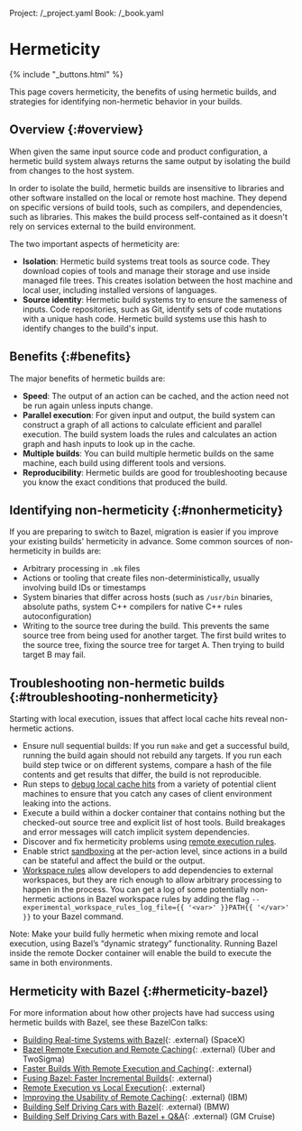 Project: /_project.yaml
Book: /_book.yaml

# Hermeticity

{% include "_buttons.html" %}

This page covers hermeticity, the benefits of using hermetic builds, and
strategies for identifying non-hermetic behavior in your builds.

## Overview {:#overview}

When given the same input source code and product configuration, a hermetic
build system always returns the same output by isolating the build from changes
to the host system.

In order to isolate the build, hermetic builds are insensitive to libraries and
other software installed on the local or remote host machine. They depend on
specific versions of build tools, such as compilers, and dependencies, such as
libraries. This makes the build process self-contained as it doesn't rely on
services external to the build environment.

The two important aspects of hermeticity are:

* **Isolation**: Hermetic build systems treat tools as source code. They
  download copies of tools and manage their storage and use inside managed file
  trees. This creates isolation between the host machine and local user,
  including installed versions of languages.
* **Source identity**: Hermetic build systems try to ensure the sameness of
  inputs. Code repositories, such as Git, identify sets of code mutations with a
  unique hash code. Hermetic build systems use this hash to identify changes to
  the build's input.

## Benefits {:#benefits}

The major benefits of hermetic builds are:

* **Speed**: The output of an action can be cached, and the action need not be
  run again unless inputs change.
* **Parallel execution**: For given input and output, the build system can
  construct a graph of all actions to calculate efficient and parallel
  execution. The build system loads the rules and calculates an action graph
  and hash inputs to look up in the cache.
* **Multiple builds**: You can build multiple hermetic builds on the same
  machine, each build using different tools and versions.
* **Reproducibility**: Hermetic builds are good for troubleshooting because you
  know the exact conditions that produced the build.

## Identifying non-hermeticity {:#nonhermeticity}

If you are preparing to switch to Bazel, migration is easier if you improve
your existing builds' hermeticity in advance. Some common sources of
non-hermeticity in builds are:

* Arbitrary processing in `.mk` files
* Actions or tooling that create files non-deterministically, usually involving
  build IDs or timestamps
* System binaries that differ across hosts (such as `/usr/bin` binaries, absolute
  paths, system C++ compilers for native C++ rules autoconfiguration)
* Writing to the source tree during the build. This prevents the same source
  tree from being used for another target. The first build writes to the source
  tree, fixing the source tree for target A. Then trying to build target B may
  fail.

## Troubleshooting non-hermetic builds {:#troubleshooting-nonhermeticity}

Starting with local execution, issues that affect local cache hits reveal
non-hermetic actions.

* Ensure null sequential builds: If you run `make` and get a successful build,
  running the build again should not rebuild any targets. If you run each build
  step twice or on different systems, compare a hash of the file contents and
  get results that differ, the build is not reproducible.
* Run steps to
  [debug local cache hits](/remote/cache-remote#troubleshooting-cache-hits)
  from a variety of potential client machines to ensure that you catch any
  cases of client environment leaking into the actions.
* Execute a build within a docker container that contains nothing but the
  checked-out source tree and explicit list of host tools. Build breakages and
  error messages will catch implicit system dependencies.
* Discover and fix hermeticity problems using
  [remote execution rules](/remote/rules#overview).
* Enable strict [sandboxing](/docs/sandboxing)
  at the per-action level, since actions in a build can be stateful and affect
  the build or the output.
* [Workspace rules](/remote/workspace)
  allow developers to add dependencies to external workspaces, but they are
  rich enough to allow arbitrary processing to happen in the process. You can
  get a log of some potentially non-hermetic actions in Bazel workspace rules by
  adding the flag
  `--experimental_workspace_rules_log_file={{ '<var>' }}PATH{{ '</var>' }}` to
  your Bazel command.

Note: Make your build fully hermetic when mixing remote and local execution,
using Bazel’s “dynamic strategy” functionality. Running Bazel inside the remote
Docker container will enable the build to execute the same in both environments.

## Hermeticity with Bazel {:#hermeticity-bazel}

For more information about how other projects have had success using hermetic
builds with Bazel, see these  BazelCon talks:

*   [Building Real-time Systems with Bazel](https://www.youtube.com/watch?v=t_3bckhV_YI){: .external} (SpaceX)
*   [Bazel Remote Execution and Remote Caching](https://www.youtube.com/watch?v=_bPyEbAyC0s){: .external} (Uber and TwoSigma)
*   [Faster Builds With Remote Execution and Caching](https://www.youtube.com/watch?v=MyuJRUwT5LI){: .external}
*   [Fusing Bazel: Faster Incremental Builds](https://www.youtube.com/watch?v=rQd9Zd1ONOw){: .external}
*   [Remote Execution vs Local Execution](https://www.youtube.com/watch?v=C8wHmIln--g){: .external}
*   [Improving the Usability of Remote Caching](https://www.youtube.com/watch?v=u5m7V3ZRHLA){: .external} (IBM)
*   [Building Self Driving Cars with Bazel](https://www.youtube.com/watch?v=Gh4SJuYUoQI&list=PLxNYxgaZ8Rsf-7g43Z8LyXct9ax6egdSj&index=4&t=0s){: .external} (BMW)
*   [Building Self Driving Cars with Bazel + Q&A](https://www.youtube.com/watch?v=fjfFe98LTm8&list=PLxNYxgaZ8Rsf-7g43Z8LyXct9ax6egdSj&index=29){: .external} (GM Cruise)
